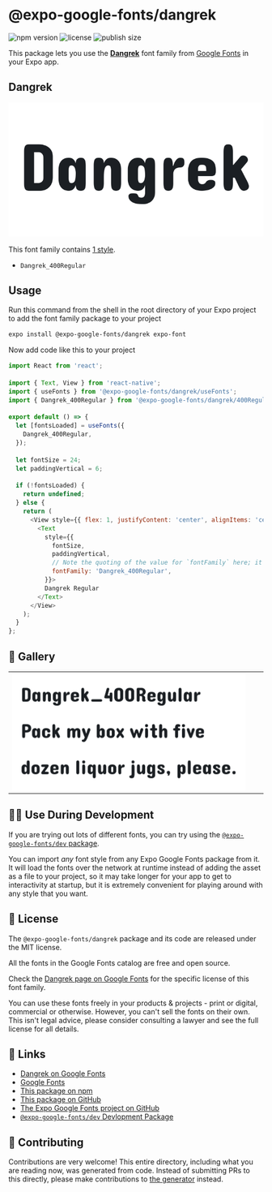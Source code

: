 # @expo-google-fonts/dangrek

![npm version](https://flat.badgen.net/npm/v/@expo-google-fonts/dangrek)
![license](https://flat.badgen.net/github/license/expo/google-fonts)
![publish size](https://flat.badgen.net/packagephobia/install/@expo-google-fonts/dangrek)

This package lets you use the [**Dangrek**](https://fonts.google.com/specimen/Dangrek) font family from [Google Fonts](https://fonts.google.com/) in your Expo app.

## Dangrek

![Dangrek](./font-family.png)

This font family contains [1 style](#-gallery).

- `Dangrek_400Regular`

## Usage

Run this command from the shell in the root directory of your Expo project to add the font family package to your project
```sh
expo install @expo-google-fonts/dangrek expo-font
```

Now add code like this to your project
```js
import React from 'react';

import { Text, View } from 'react-native';
import { useFonts } from '@expo-google-fonts/dangrek/useFonts';
import { Dangrek_400Regular } from '@expo-google-fonts/dangrek/400Regular';

export default () => {
  let [fontsLoaded] = useFonts({
    Dangrek_400Regular,
  });

  let fontSize = 24;
  let paddingVertical = 6;

  if (!fontsLoaded) {
    return undefined;
  } else {
    return (
      <View style={{ flex: 1, justifyContent: 'center', alignItems: 'center' }}>
        <Text
          style={{
            fontSize,
            paddingVertical,
            // Note the quoting of the value for `fontFamily` here; it expects a string!
            fontFamily: 'Dangrek_400Regular',
          }}>
          Dangrek Regular
        </Text>
      </View>
    );
  }
};

```

## 🔡 Gallery


||||
|-|-|-|
|![Dangrek_400Regular](.//400Regular/Dangrek_400Regular.ttf.png)||||


## 👩‍💻 Use During Development

If you are trying out lots of different fonts, you can try using the [`@expo-google-fonts/dev` package](https://github.com/freeboub/google-fonts/tree/master/font-packages/dev#readme).

You can import *any* font style from any Expo Google Fonts package from it. It will load the fonts
over the network at runtime instead of adding the asset as a file to your project, so it may take longer
for your app to get to interactivity at startup, but it is extremely convenient
for playing around with any style that you want.

## 📖 License

The `@expo-google-fonts/dangrek` package and its code are released under the MIT license.

All the fonts in the Google Fonts catalog are free and open source.

Check the [Dangrek page on Google Fonts](https://fonts.google.com/specimen/Dangrek) for the specific license of this font family.

You can use these fonts freely in your products & projects - print or digital, commercial or otherwise. However, you can't sell the fonts on their own. This isn't legal advice, please consider consulting a lawyer and see the full license for all details.

## 🔗 Links

- [Dangrek on Google Fonts](https://fonts.google.com/specimen/Dangrek)
- [Google Fonts](https://fonts.google.com/)
- [This package on npm](https://www.npmjs.com/package/@expo-google-fonts/dangrek)
- [This package on GitHub](https://github.com/freeboub/google-fonts/tree/master/font-packages/dangrek)
- [The Expo Google Fonts project on GitHub](https://github.com/freeboub/google-fonts)
- [`@expo-google-fonts/dev` Devlopment Package](https://github.com/freeboub/google-fonts/tree/master/font-packages/dev)

## 🤝 Contributing

Contributions are very welcome! This entire directory, including what you are reading now, was generated from code. Instead of submitting PRs to this directly, please make contributions to [the generator](https://github.com/freeboub/google-fonts/tree/master/packages/generator) instead.
